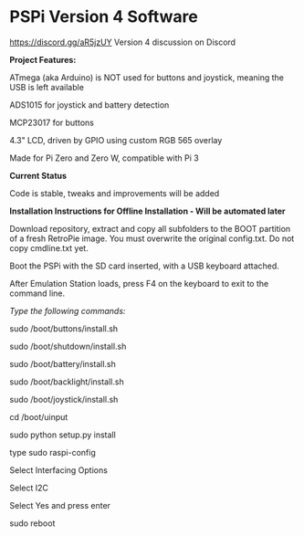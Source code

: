 # PSPi Version 4 Software

https://discord.gg/aR5jzUY Version 4 discussion on Discord

**Project Features:**

ATmega (aka Arduino) is NOT used for buttons and joystick, meaning the USB is left available

ADS1015 for joystick and battery detection

MCP23017 for buttons

4.3" LCD, driven by GPIO using custom RGB 565 overlay

Made for Pi Zero and Zero W, compatible with Pi 3

**Current Status**

Code is stable, tweaks and improvements will be added

**Installation Instructions for Offline Installation - Will be automated later**

Download repository, extract and copy all subfolders to the BOOT partition of a fresh RetroPie image. You must overwrite the original config.txt. Do not copy cmdline.txt yet.

Boot the PSPi with the SD card inserted, with a USB keyboard attached.

After Emulation Station loads, press F4 on the keyboard to exit to the command line.

*Type the following commands:*

sudo /boot/buttons/install.sh

sudo /boot/shutdown/install.sh

sudo /boot/battery/install.sh

sudo /boot/backlight/install.sh

sudo /boot/joystick/install.sh

cd /boot/uinput

sudo python setup.py install

type sudo raspi-config

Select Interfacing Options

Select I2C

Select Yes and press enter

sudo reboot